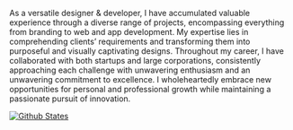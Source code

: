 As a versatile designer & developer, I have accumulated valuable experience through a diverse range of projects, encompassing everything from branding to web and app development. My expertise lies in comprehending clients’ requirements and transforming them into purposeful and visually captivating designs. Throughout my career, I have collaborated with both startups and large corporations, consistently approaching each challenge with unwavering enthusiasm and an unwavering commitment to excellence. I wholeheartedly embrace new opportunities for personal and professional growth while maintaining a passionate pursuit of innovation.


[![Github States](https://github-readme-stats.vercel.app/api/top-langs/?username=zaheralmajed&langs_count=20&card_width=2250)](https://github.com/zaheralmajed)

